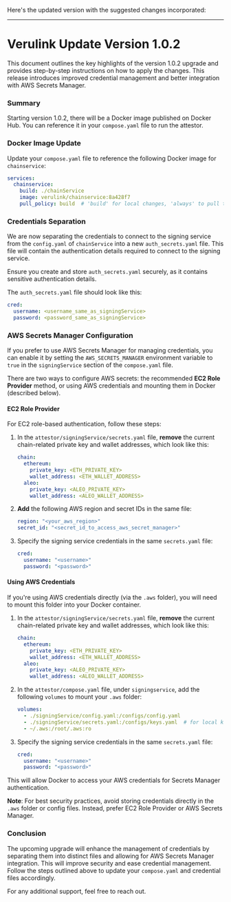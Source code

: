 Here's the updated version with the suggested changes incorporated:

---

# Verulink Update Version 1.0.2

This document outlines the key highlights of the version 1.0.2 upgrade and provides step-by-step instructions on how to apply the changes. This release introduces improved credential management and better integration with AWS Secrets Manager.

### Summary

Starting version 1.0.2, there will be a Docker image published on Docker Hub. You can reference it in your `compose.yaml` file to run the attestor.

### Docker Image Update

Update your `compose.yaml` file to reference the following Docker image for `chainservice`:

```yaml
services:
  chainservice:
    build: ./chainService
    image: verulink/chainservice:8a428f7
    pull_policy: build  # 'build' for local changes, 'always' to pull the latest image
```

### Credentials Separation

We are now separating the credentials to connect to the signing service from the `config.yaml` of `chainService` into a new `auth_secrets.yaml` file. This file will contain the authentication details required to connect to the signing service.

Ensure you create and store `auth_secrets.yaml` securely, as it contains sensitive authentication details.

The `auth_secrets.yaml` file should look like this:

```yaml
cred:
  username: <username_same_as_signingService>
  password: <password_same_as_signingService>
```

### AWS Secrets Manager Configuration

If you prefer to use AWS Secrets Manager for managing credentials, you can enable it by setting the `AWS_SECRETS_MANAGER` environment variable to `true` in the `signingService` section of the `compose.yaml` file.

There are two ways to configure AWS secrets: the recommended **EC2 Role Provider** method, or using AWS credentials and mounting them in Docker (described below).

#### EC2 Role Provider

For EC2 role-based authentication, follow these steps:

1. In the `attestor/signingService/secrets.yaml` file, **remove** the current chain-related private key and wallet addresses, which look like this:

   ```yaml
   chain:
     ethereum:
       private_key: <ETH_PRIVATE_KEY>
       wallet_address: <ETH_WALLET_ADDRESS>
     aleo:
       private_key: <ALEO_PRIVATE_KEY>
       wallet_address: <ALEO_WALLET_ADDRESS>
   ```

2. **Add** the following AWS region and secret IDs in the same file:

   ```yaml
   region: "<your_aws_region>"
   secret_id: "<secret_id_to_access_aws_secret_manager>"
   ```

3. Specify the signing service credentials in the same `secrets.yaml` file:

   ```yaml
   cred:
     username: "<username>"
     password: "<password>"
   ```

#### Using AWS Credentials

If you're using AWS credentials directly (via the `.aws` folder), you will need to mount this folder into your Docker container.

1. In the `attestor/signingService/secrets.yaml` file, **remove** the current chain-related private key and wallet addresses, which look like this:

   ```yaml
   chain:
     ethereum:
       private_key: <ETH_PRIVATE_KEY>
       wallet_address: <ETH_WALLET_ADDRESS>
     aleo:
       private_key: <ALEO_PRIVATE_KEY>
       wallet_address: <ALEO_WALLET_ADDRESS>
   ```

2. In the `attestor/compose.yaml` file, under `signingservice`, add the following `volumes` to mount your `.aws` folder:

   ```yaml
   volumes:
     - ./signingService/config.yaml:/configs/config.yaml
     - ./signingService/secrets.yaml:/configs/keys.yaml  # for local key pair setup
     - ~/.aws:/root/.aws:ro
   ```

3. Specify the signing service credentials in the same `secrets.yaml` file:

   ```yaml
   cred:
     username: "<username>"
     password: "<password>"
   ```
 

This will allow Docker to access your AWS credentials for Secrets Manager authentication.



**Note**: For best security practices, avoid storing credentials directly in the `.aws` folder or config files. Instead, prefer EC2 Role Provider or AWS Secrets Manager.

### Conclusion

The upcoming upgrade will enhance the management of credentials by separating them into distinct files and allowing for AWS Secrets Manager integration. This will improve security and ease credential management. Follow the steps outlined above to update your `compose.yaml` and credential files accordingly.

For any additional support, feel free to reach out.
